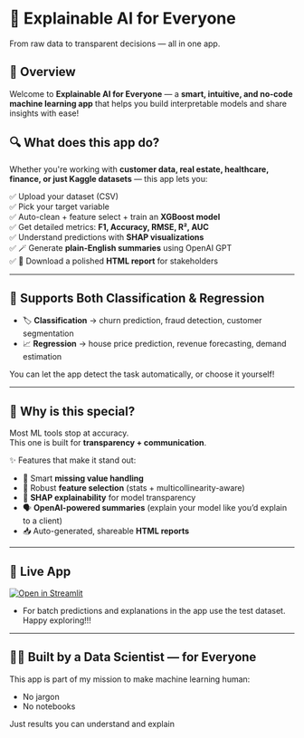 # 🤖 Explainable AI for Everyone 
From raw data to transparent decisions — all in one app.

## 🧭 Overview

Welcome to **Explainable AI for Everyone** — a **smart, intuitive, and no-code machine learning app** that helps you build interpretable models and share insights with ease!  

## 🔍 What does this app do?  

Whether you're working with **customer data, real estate, healthcare, finance, or just Kaggle datasets** — this app lets you:  

✅ Upload your dataset (CSV)  
✅ Pick your target variable  
✅ Auto-clean + feature select + train an **XGBoost model**  
✅ Get detailed metrics: **F1, Accuracy, RMSE, R², AUC**  
✅ Understand predictions with **SHAP visualizations**  
✅ 🪄 Generate **plain-English summaries** using OpenAI GPT  
✅ 📄 Download a polished **HTML report** for stakeholders  

---

## 🧪 Supports Both Classification & Regression  

- 🏷️ **Classification** → churn prediction, fraud detection, customer segmentation  
- 📈 **Regression** → house price prediction, revenue forecasting, demand estimation  

You can let the app detect the task automatically, or choose it yourself!  

---

## 💬 Why is this special?  

Most ML tools stop at accuracy.  
This one is built for **transparency + communication**.  

✨ Features that make it stand out:  
- 🧹 Smart **missing value handling**  
- 🎯 Robust **feature selection** (stats + multicollinearity-aware)  
- 🧬 **SHAP explainability** for model transparency  
- 🗣️ **OpenAI-powered summaries** (explain your model like you’d explain to a client)  
- 📥 Auto-generated, shareable **HTML reports**  


---
## 🔗 Live App
[![Open in Streamlit](https://static.streamlit.io/badges/streamlit_badge_black_white.svg)](https://appapppy-4wxlqsvv4yappmatfkrwgqu.streamlit.app/)
- For batch predictions and explanations in the app use the test dataset. Happy exploring!!!
---
## 👩‍💻 Built by a Data Scientist — for Everyone

This app is part of my mission to make machine learning human:

- No jargon
- No notebooks

Just results you can understand and explain
